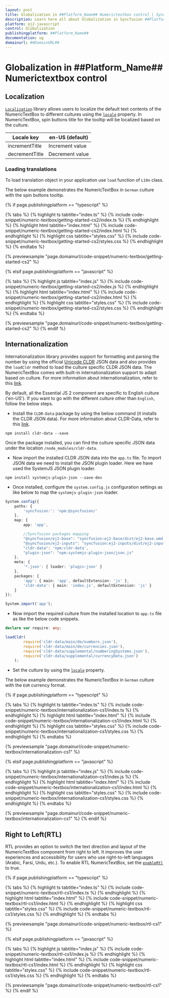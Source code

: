 ```yaml
---
layout: post
title: Globalization in ##Platform_Name## Numerictextbox control | Syncfusion
description: Learn here all about Globalization in Syncfusion ##Platform_Name## Numerictextbox control of Syncfusion Essential JS 2 and more.
platform: ej2-javascript
control: Globalization 
publishingplatform: ##Platform_Name##
documentation: ug
domainurl: ##DomainURL##
---
```


# Globalization in ##Platform_Name## Numerictextbox control

## Localization

[`Localization`](../common/localization/) library allows users to localize the default text contents of the NumericTextBox to different cultures using the [`locale`](../api/numerictextbox/#locale) property. In NumericTextBox, spin buttons title for the tooltip will be localized based on the culture.

| Locale key | en-US (default)  |
|------|------|
| incrementTitle |  Increment value |
| decrementTitle |  Decrement value |

### Loading translations

To load translation object in your application use `load` function of `L10n` class.

The below example demonstrates the NumericTextBox in `German` culture with the spin buttons tooltip.

{% if page.publishingplatform == "typescript" %}

 {% tabs %}
{% highlight ts tabtitle="index.ts" %}
{% include code-snippet/numeric-textbox/getting-started-cs2/index.ts %}
{% endhighlight %}
{% highlight html tabtitle="index.html" %}
{% include code-snippet/numeric-textbox/getting-started-cs2/index.html %}
{% endhighlight %}
{% highlight css tabtitle="styles.css" %}
{% include code-snippet/numeric-textbox/getting-started-cs2/styles.css %}
{% endhighlight %}
{% endtabs %}
        
{% previewsample "page.domainurl/code-snippet/numeric-textbox/getting-started-cs2" %}

{% elsif page.publishingplatform == "javascript" %}

{% tabs %}
{% highlight js tabtitle="index.js" %}
{% include code-snippet/numeric-textbox/getting-started-cs2/index.js %}
{% endhighlight %}
{% highlight html tabtitle="index.html" %}
{% include code-snippet/numeric-textbox/getting-started-cs2/index.html %}
{% endhighlight %}
{% highlight css tabtitle="styles.css" %}
{% include code-snippet/numeric-textbox/getting-started-cs2/styles.css %}
{% endhighlight %}
{% endtabs %}

{% previewsample "page.domainurl/code-snippet/numeric-textbox/getting-started-cs2" %}
{% endif %}

## Internationalization

Internationalization library provides support for formatting and parsing the number by using the official [Unicode CLDR](http://cldr.unicode.org/) JSON data and also provides the `loadCldr` method to load the culture specific CLDR JSON data. The NumericTextBox comes with built-in
internationalization support to adapt based on culture. For more information about internationalization, refer to this [link](../common/internationalization/).

By default, all the Essential JS 2  component are specific to English culture ('en-US'). If you want to go with the different culture other than `English`, follow the below steps.

* Install the `CLDR-Data` package by using the below command (it installs the CLDR JSON data). For more information about CLDR-Data, refer to this [link](https://cldr.unicode.org/index/cldr-spec/cldr-json-bindings).

```
npm install cldr-data --save
```

Once the package installed, you can find the culture specific JSON data under the location `/node_modules/cldr-data`.

* Now import the installed CLDR JSON data into the `app.ts` file. To import JSON data we need to install the JSON plugin loader. Here we have used the SystemJS JSON plugin loader.

```
npm install systemjs-plugin-json --save-dev
```

* Once installed, configure the `system.config.js` configuration settings as like below to map the `systemjs-plugin-json` loader.

```ts
System.config({
    paths: {
        'syncfusion:': 'npm:@syncfusion/'
    },
    map: {
        app: 'app',

        //Syncfusion packages mapping
        "@syncfusion/ej2-base": "syncfusion:ej2-base/dist/ej2-base.umd.min.js",
        "@syncfusion/ej2-inputs": "syncfusion:ej2-inputs/dist/ej2-inputs.umd.min.js",
        "cldr-data": 'npm:cldr-data',
        "plugin-json": "npm:systemjs-plugin-json/json.js"
    },
    meta: {
        '*.json': { loader: 'plugin-json' }
    },
    packages: {
        'app': { main: 'app', defaultExtension: 'js' },
        'cldr-data': { main: 'index.js', defaultExtension: 'js' }
    }
});

System.import('app');

```

* Now import the required culture from the installed location to `app.ts` file as like the below code snippets.

```ts
declare var require: any;

loadCldr(
        require('cldr-data/main/de/numbers.json'),
        require('cldr-data/main/de/currencies.json'),
        require('cldr-data/supplemental/numberingSystems.json'),
        require('cldr-data/supplemental/currencyData.json')
    );
```

* Set the culture by using the [`locale`](../api/numerictextbox/#locale) property.

The below example demonstrates the NumericTextBox in `German` culture with the `EUR` currency format.

{% if page.publishingplatform == "typescript" %}

 {% tabs %}
{% highlight ts tabtitle="index.ts" %}
{% include code-snippet/numeric-textbox/internationalization-cs1/index.ts %}
{% endhighlight %}
{% highlight html tabtitle="index.html" %}
{% include code-snippet/numeric-textbox/internationalization-cs1/index.html %}
{% endhighlight %}
{% highlight css tabtitle="styles.css" %}
{% include code-snippet/numeric-textbox/internationalization-cs1/styles.css %}
{% endhighlight %}
{% endtabs %}
        
{% previewsample "page.domainurl/code-snippet/numeric-textbox/internationalization-cs1" %}

{% elsif page.publishingplatform == "javascript" %}

{% tabs %}
{% highlight js tabtitle="index.js" %}
{% include code-snippet/numeric-textbox/internationalization-cs1/index.js %}
{% endhighlight %}
{% highlight html tabtitle="index.html" %}
{% include code-snippet/numeric-textbox/internationalization-cs1/index.html %}
{% endhighlight %}
{% highlight css tabtitle="styles.css" %}
{% include code-snippet/numeric-textbox/internationalization-cs1/styles.css %}
{% endhighlight %}
{% endtabs %}

{% previewsample "page.domainurl/code-snippet/numeric-textbox/internationalization-cs1" %}
{% endif %}

## Right to Left(RTL)

RTL provides an option to switch the text direction and layout of the NumericTextBox component from right to left. It improves the user experiences and accessibility for users who use right-to-left languages (Arabic, Farsi, Urdu, etc.). To enable RTL NumericTextBox, set the [`enableRtl`](../api/numerictextbox/#enablertl) to true.

{% if page.publishingplatform == "typescript" %}

 {% tabs %}
{% highlight ts tabtitle="index.ts" %}
{% include code-snippet/numeric-textbox/rtl-cs1/index.ts %}
{% endhighlight %}
{% highlight html tabtitle="index.html" %}
{% include code-snippet/numeric-textbox/rtl-cs1/index.html %}
{% endhighlight %}
{% highlight css tabtitle="styles.css" %}
{% include code-snippet/numeric-textbox/rtl-cs1/styles.css %}
{% endhighlight %}
{% endtabs %}
        
{% previewsample "page.domainurl/code-snippet/numeric-textbox/rtl-cs1" %}

{% elsif page.publishingplatform == "javascript" %}

{% tabs %}
{% highlight js tabtitle="index.js" %}
{% include code-snippet/numeric-textbox/rtl-cs1/index.js %}
{% endhighlight %}
{% highlight html tabtitle="index.html" %}
{% include code-snippet/numeric-textbox/rtl-cs1/index.html %}
{% endhighlight %}
{% highlight css tabtitle="styles.css" %}
{% include code-snippet/numeric-textbox/rtl-cs1/styles.css %}
{% endhighlight %}
{% endtabs %}

{% previewsample "page.domainurl/code-snippet/numeric-textbox/rtl-cs1" %}
{% endif %}

